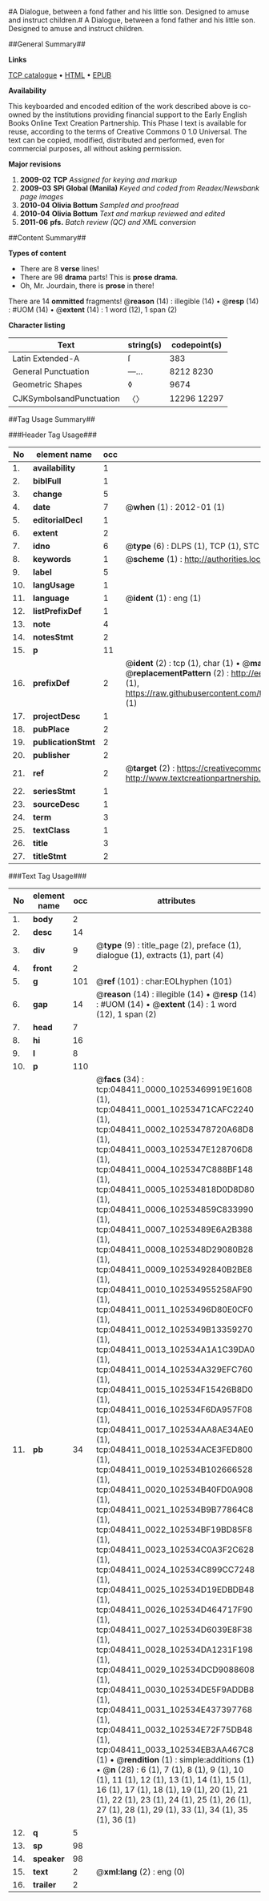 #A Dialogue, between a fond father and his little son. Designed to amuse and instruct children.#
A Dialogue, between a fond father and his little son. Designed to amuse and instruct children.

##General Summary##

**Links**

[TCP catalogue](http://www.ota.ox.ac.uk/tcp/)  • 
[HTML](http://tei.it.ox.ac.uk/tcp/Texts-HTML/free/N36/N36967.html)  • 
[EPUB](http://tei.it.ox.ac.uk/tcp/Texts-EPUB/free/N36/N36967.epub)

**Availability**

This keyboarded and encoded edition of the
	       work described above is co-owned by the institutions
	       providing financial support to the Early English Books
	       Online Text Creation Partnership. This Phase I text is
	       available for reuse, according to the terms of Creative
	       Commons 0 1.0 Universal. The text can be copied,
	       modified, distributed and performed, even for
	       commercial purposes, all without asking permission.

**Major revisions**

1. __2009-02__ __TCP__ *Assigned for keying and markup*
1. __2009-03__ __SPi Global (Manila)__ *Keyed and coded from Readex/Newsbank page images*
1. __2010-04__ __Olivia Bottum__ *Sampled and proofread*
1. __2010-04__ __Olivia Bottum__ *Text and markup reviewed and edited*
1. __2011-06__ __pfs.__ *Batch review (QC) and XML conversion*

##Content Summary##

**Types of content**

  * There are 8 **verse** lines!
  * There are 98 **drama** parts! This is **prose drama**.
  * Oh, Mr. Jourdain, there is **prose** in there!

There are 14 **ommitted** fragments! 
 @__reason__ (14) : illegible (14)  •  @__resp__ (14) : #UOM (14)  •  @__extent__ (14) : 1 word (12), 1 span (2)

**Character listing**


|Text|string(s)|codepoint(s)|
|---|---|---|
|Latin Extended-A|ſ|383|
|General Punctuation|—…|8212 8230|
|Geometric Shapes|◊|9674|
|CJKSymbolsandPunctuation|〈〉|12296 12297|

##Tag Usage Summary##

###Header Tag Usage###

|No|element name|occ|attributes|
|---|---|---|---|
|1.|__availability__|1||
|2.|__biblFull__|1||
|3.|__change__|5||
|4.|__date__|7| @__when__ (1) : 2012-01 (1)|
|5.|__editorialDecl__|1||
|6.|__extent__|2||
|7.|__idno__|6| @__type__ (6) : DLPS (1), TCP (1), STC (1), NOTIS (1), IMAGE-SET (1), EVANS-CITATION (1)|
|8.|__keywords__|1| @__scheme__ (1) : http://authorities.loc.gov/ (1)|
|9.|__label__|5||
|10.|__langUsage__|1||
|11.|__language__|1| @__ident__ (1) : eng (1)|
|12.|__listPrefixDef__|1||
|13.|__note__|4||
|14.|__notesStmt__|2||
|15.|__p__|11||
|16.|__prefixDef__|2| @__ident__ (2) : tcp (1), char (1)  •  @__matchPattern__ (2) : ([0-9\-]+):([0-9IVX]+) (1), (.+) (1)  •  @__replacementPattern__ (2) : http://eebo.chadwyck.com/downloadtiff?vid=$1&page=$2 (1), https://raw.githubusercontent.com/textcreationpartnership/Texts/master/tcpchars.xml#$1 (1)|
|17.|__projectDesc__|1||
|18.|__pubPlace__|2||
|19.|__publicationStmt__|2||
|20.|__publisher__|2||
|21.|__ref__|2| @__target__ (2) : https://creativecommons.org/publicdomain/zero/1.0/ (1), http://www.textcreationpartnership.org/docs/. (1)|
|22.|__seriesStmt__|1||
|23.|__sourceDesc__|1||
|24.|__term__|3||
|25.|__textClass__|1||
|26.|__title__|3||
|27.|__titleStmt__|2||


###Text Tag Usage###

|No|element name|occ|attributes|
|---|---|---|---|
|1.|__body__|2||
|2.|__desc__|14||
|3.|__div__|9| @__type__ (9) : title_page (2), preface (1), dialogue (1), extracts (1), part (4)|
|4.|__front__|2||
|5.|__g__|101| @__ref__ (101) : char:EOLhyphen (101)|
|6.|__gap__|14| @__reason__ (14) : illegible (14)  •  @__resp__ (14) : #UOM (14)  •  @__extent__ (14) : 1 word (12), 1 span (2)|
|7.|__head__|7||
|8.|__hi__|16||
|9.|__l__|8||
|10.|__p__|110||
|11.|__pb__|34| @__facs__ (34) : tcp:048411_0000_10253469919E1608 (1), tcp:048411_0001_10253471CAFC2240 (1), tcp:048411_0002_10253478720A68D8 (1), tcp:048411_0003_1025347E128706D8 (1), tcp:048411_0004_1025347C888BF148 (1), tcp:048411_0005_102534818D0D8D80 (1), tcp:048411_0006_102534859C833990 (1), tcp:048411_0007_10253489E6A2B388 (1), tcp:048411_0008_1025348D29080B28 (1), tcp:048411_0009_10253492840B2BE8 (1), tcp:048411_0010_102534955258AF90 (1), tcp:048411_0011_10253496D80E0CF0 (1), tcp:048411_0012_1025349B13359270 (1), tcp:048411_0013_102534A1A1C39DA0 (1), tcp:048411_0014_102534A329EFC760 (1), tcp:048411_0015_102534F15426B8D0 (1), tcp:048411_0016_102534F6DA957F08 (1), tcp:048411_0017_102534AA8AE34AE0 (1), tcp:048411_0018_102534ACE3FED800 (1), tcp:048411_0019_102534B102666528 (1), tcp:048411_0020_102534B40FD0A908 (1), tcp:048411_0021_102534B9B77864C8 (1), tcp:048411_0022_102534BF19BD85F8 (1), tcp:048411_0023_102534C0A3F2C628 (1), tcp:048411_0024_102534C899CC7248 (1), tcp:048411_0025_102534D19EDBDB48 (1), tcp:048411_0026_102534D464717F90 (1), tcp:048411_0027_102534D6039E8F38 (1), tcp:048411_0028_102534DA1231F198 (1), tcp:048411_0029_102534DCD9088608 (1), tcp:048411_0030_102534DE5F9ADDB8 (1), tcp:048411_0031_102534E437397768 (1), tcp:048411_0032_102534E72F75DB48 (1), tcp:048411_0033_102534EB3AA467C8 (1)  •  @__rendition__ (1) : simple:additions (1)  •  @__n__ (28) : 6 (1), 7 (1), 8 (1), 9 (1), 10 (1), 11 (1), 12 (1), 13 (1), 14 (1), 15 (1), 16 (1), 17 (1), 18 (1), 19 (1), 20 (1), 21 (1), 22 (1), 23 (1), 24 (1), 25 (1), 26 (1), 27 (1), 28 (1), 29 (1), 33 (1), 34 (1), 35 (1), 36 (1)|
|12.|__q__|5||
|13.|__sp__|98||
|14.|__speaker__|98||
|15.|__text__|2| @__xml:lang__ (2) : eng (0)|
|16.|__trailer__|2||
